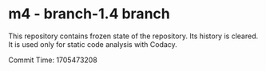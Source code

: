 # m4 - branch-1.4 branch

This repository contains frozen state of the repository.
Its history is cleared. It is used only for static code
analysis with Codacy.

Commit Time: 1705473208